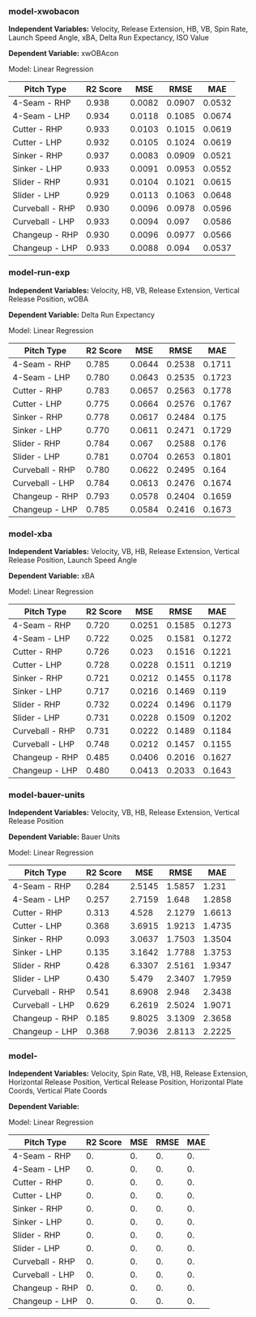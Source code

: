 ### model-xwobacon
**Independent Variables:** Velocity, Release Extension, HB, VB, Spin Rate, Launch Speed Angle, xBA, Delta Run Expectancy, ISO Value

**Dependent Variable:** xwOBAcon

Model: Linear Regression

|Pitch Type       |R2 Score  |MSE       |RMSE       |MAE        |  
|--               |---       |--        |---        |---        |
|4-Seam - RHP     |0.938     |0.0082    |0.0907     |0.0532     |
|4-Seam - LHP     |0.934     |0.0118    |0.1085     |0.0674     |
|Cutter - RHP     |0.933     |0.0103    |0.1015     |0.0619     |
|Cutter - LHP     |0.932     |0.0105    |0.1024     |0.0619     |
|Sinker - RHP     |0.937     |0.0083    |0.0909     |0.0521     |
|Sinker - LHP     |0.933     |0.0091    |0.0953     |0.0552     |
|Slider - RHP     |0.931     |0.0104    |0.1021     |0.0615     |
|Slider - LHP     |0.929     |0.0113    |0.1063     |0.0648     |
|Curveball - RHP  |0.930     |0.0096    |0.0978     |0.0596     |
|Curveball - LHP  |0.933     |0.0094    |0.097      |0.0586     |
|Changeup - RHP   |0.930     |0.0096    |0.0977     |0.0566     |
|Changeup - LHP   |0.933     |0.0088    |0.094      |0.0537     |


### model-run-exp
**Independent Variables:** Velocity, HB, VB, Release Extension, Vertical Release Position, wOBA

**Dependent Variable:** Delta Run Expectancy

Model: Linear Regression

|Pitch Type       |R2 Score  |MSE       |RMSE       |MAE        |  
|--               |---       |--        |---        |---        |
|4-Seam - RHP     |0.785     |0.0644    |0.2538     |0.1711     |
|4-Seam - LHP     |0.780     |0.0643    |0.2535     |0.1723     |
|Cutter - RHP     |0.783     |0.0657    |0.2563     |0.1778     |
|Cutter - LHP     |0.775     |0.0664    |0.2576     |0.1767     |
|Sinker - RHP     |0.778     |0.0617    |0.2484     |0.175      |
|Sinker - LHP     |0.770     |0.0611    |0.2471     |0.1729     |
|Slider - RHP     |0.784     |0.067     |0.2588     |0.176      |
|Slider - LHP     |0.781     |0.0704    |0.2653     |0.1801     |
|Curveball - RHP  |0.780     |0.0622    |0.2495     |0.164      |
|Curveball - LHP  |0.784     |0.0613    |0.2476     |0.1674     |
|Changeup - RHP   |0.793     |0.0578    |0.2404     |0.1659     |
|Changeup - LHP   |0.785     |0.0584    |0.2416     |0.1673     |


### model-xba
**Independent Variables:** Velocity, VB, HB, Release Extension, Vertical Release Position, Launch Speed Angle

**Dependent Variable:** xBA

Model: Linear Regression

|Pitch Type       |R2 Score  |MSE       |RMSE       |MAE        |  
|--               |---       |--        |---        |---        |
|4-Seam - RHP     |0.720     |0.0251    |0.1585     |0.1273     |
|4-Seam - LHP     |0.722     |0.025     |0.1581     |0.1272     |
|Cutter - RHP     |0.726     |0.023     |0.1516     |0.1221     |
|Cutter - LHP     |0.728     |0.0228    |0.1511     |0.1219     |
|Sinker - RHP     |0.721     |0.0212    |0.1455     |0.1178     |
|Sinker - LHP     |0.717     |0.0216    |0.1469     |0.119      |
|Slider - RHP     |0.732     |0.0224    |0.1496     |0.1179     |
|Slider - LHP     |0.731     |0.0228    |0.1509     |0.1202     |
|Curveball - RHP  |0.731     |0.0222    |0.1489     |0.1184     |
|Curveball - LHP  |0.748     |0.0212    |0.1457     |0.1155     |
|Changeup - RHP   |0.485     |0.0406    |0.2016     |0.1627     |
|Changeup - LHP   |0.480     |0.0413    |0.2033     |0.1643     |


### model-bauer-units
**Independent Variables:** Velocity, VB, HB, Release Extension, Vertical Release Position

**Dependent Variable:** Bauer Units

Model: Linear Regression

|Pitch Type       |R2 Score  |MSE       |RMSE       |MAE        |  
|--               |---       |--        |---        |---        |
|4-Seam - RHP     |0.284     |2.5145    |1.5857     |1.231      |
|4-Seam - LHP     |0.257     |2.7159    |1.648      |1.2858     |
|Cutter - RHP     |0.313     |4.528     |2.1279     |1.6613     |
|Cutter - LHP     |0.368     |3.6915    |1.9213     |1.4735     |
|Sinker - RHP     |0.093     |3.0637    |1.7503     |1.3504     |
|Sinker - LHP     |0.135     |3.1642    |1.7788     |1.3753     |
|Slider - RHP     |0.428     |6.3307    |2.5161     |1.9347     |
|Slider - LHP     |0.430     |5.479     |2.3407     |1.7959     |
|Curveball - RHP  |0.541     |8.6908    |2.948      |2.3438     |
|Curveball - LHP  |0.629     |6.2619    |2.5024     |1.9071     |
|Changeup - RHP   |0.185     |9.8025    |3.1309     |2.3658     |
|Changeup - LHP   |0.368     |7.9036    |2.8113     |2.2225     |


### model-
**Independent Variables:**  Velocity, Spin Rate, VB, HB, Release Extension, Horizontal Release Position, Vertical Release Position, Horizontal Plate Coords, Vertical Plate Coords

**Dependent Variable:** 

Model: Linear Regression

|Pitch Type       |R2 Score  |MSE       |RMSE       |MAE        |  
|--               |---       |--        |---        |---        |
|4-Seam - RHP     |0.     |0.    |0.     |0.     |
|4-Seam - LHP     |0.     |0.    |0.     |0.     |
|Cutter - RHP     |0.     |0.    |0.     |0.     |
|Cutter - LHP     |0.     |0.    |0.     |0.     |
|Sinker - RHP     |0.     |0.    |0.     |0.     |
|Sinker - LHP     |0.     |0.    |0.     |0.     |
|Slider - RHP     |0.     |0.    |0.     |0.     |
|Slider - LHP     |0.     |0.    |0.     |0.     |
|Curveball - RHP  |0.     |0.    |0.     |0.     |
|Curveball - LHP  |0.     |0.    |0.     |0.     |
|Changeup - RHP   |0.     |0.    |0.     |0.     |
|Changeup - LHP   |0.     |0.    |0.     |0.     |